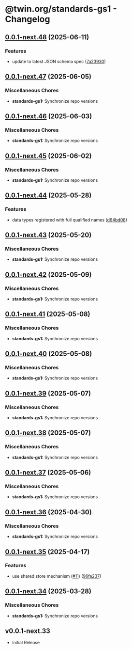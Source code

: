 # @twin.org/standards-gs1 - Changelog

## [0.0.1-next.48](https://github.com/twinfoundation/standards/compare/standards-gs1-v0.0.1-next.47...standards-gs1-v0.0.1-next.48) (2025-06-11)


### Features

* update to latest JSON schema spec ([7a23930](https://github.com/twinfoundation/standards/commit/7a2393032d7f48bfb20d3a484f981fb6dd83a92c))

## [0.0.1-next.47](https://github.com/twinfoundation/standards/compare/standards-gs1-v0.0.1-next.46...standards-gs1-v0.0.1-next.47) (2025-06-05)


### Miscellaneous Chores

* **standards-gs1:** Synchronize repo versions

## [0.0.1-next.46](https://github.com/twinfoundation/standards/compare/standards-gs1-v0.0.1-next.45...standards-gs1-v0.0.1-next.46) (2025-06-03)


### Miscellaneous Chores

* **standards-gs1:** Synchronize repo versions

## [0.0.1-next.45](https://github.com/twinfoundation/standards/compare/standards-gs1-v0.0.1-next.44...standards-gs1-v0.0.1-next.45) (2025-06-02)


### Miscellaneous Chores

* **standards-gs1:** Synchronize repo versions

## [0.0.1-next.44](https://github.com/twinfoundation/standards/compare/standards-gs1-v0.0.1-next.43...standards-gs1-v0.0.1-next.44) (2025-05-28)


### Features

* data types registered with full qualified names ([d64bd08](https://github.com/twinfoundation/standards/commit/d64bd082084172da543e9bfaffb78cdc34e6641d))

## [0.0.1-next.43](https://github.com/twinfoundation/standards/compare/standards-gs1-v0.0.1-next.42...standards-gs1-v0.0.1-next.43) (2025-05-20)


### Miscellaneous Chores

* **standards-gs1:** Synchronize repo versions

## [0.0.1-next.42](https://github.com/twinfoundation/standards/compare/standards-gs1-v0.0.1-next.41...standards-gs1-v0.0.1-next.42) (2025-05-09)


### Miscellaneous Chores

* **standards-gs1:** Synchronize repo versions

## [0.0.1-next.41](https://github.com/twinfoundation/standards/compare/standards-gs1-v0.0.1-next.40...standards-gs1-v0.0.1-next.41) (2025-05-08)


### Miscellaneous Chores

* **standards-gs1:** Synchronize repo versions

## [0.0.1-next.40](https://github.com/twinfoundation/standards/compare/standards-gs1-v0.0.1-next.39...standards-gs1-v0.0.1-next.40) (2025-05-08)


### Miscellaneous Chores

* **standards-gs1:** Synchronize repo versions

## [0.0.1-next.39](https://github.com/twinfoundation/standards/compare/standards-gs1-v0.0.1-next.38...standards-gs1-v0.0.1-next.39) (2025-05-07)


### Miscellaneous Chores

* **standards-gs1:** Synchronize repo versions

## [0.0.1-next.38](https://github.com/twinfoundation/standards/compare/standards-gs1-v0.0.1-next.37...standards-gs1-v0.0.1-next.38) (2025-05-07)


### Miscellaneous Chores

* **standards-gs1:** Synchronize repo versions

## [0.0.1-next.37](https://github.com/twinfoundation/standards/compare/standards-gs1-v0.0.1-next.36...standards-gs1-v0.0.1-next.37) (2025-05-06)


### Miscellaneous Chores

* **standards-gs1:** Synchronize repo versions

## [0.0.1-next.36](https://github.com/twinfoundation/standards/compare/standards-gs1-v0.0.1-next.35...standards-gs1-v0.0.1-next.36) (2025-04-30)


### Miscellaneous Chores

* **standards-gs1:** Synchronize repo versions

## [0.0.1-next.35](https://github.com/twinfoundation/standards/compare/standards-gs1-v0.0.1-next.34...standards-gs1-v0.0.1-next.35) (2025-04-17)


### Features

* use shared store mechanism ([#11](https://github.com/twinfoundation/standards/issues/11)) ([96fa237](https://github.com/twinfoundation/standards/commit/96fa23735f69c1fc7e3d0019b527634fa0a042d9))

## [0.0.1-next.34](https://github.com/twinfoundation/standards/compare/standards-gs1-v0.0.1-next.33...standards-gs1-v0.0.1-next.34) (2025-03-28)


### Miscellaneous Chores

* **standards-gs1:** Synchronize repo versions

## v0.0.1-next.33

- Initial Release
